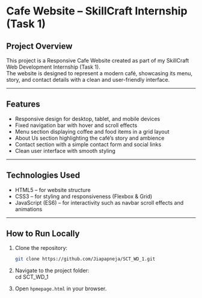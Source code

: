 # Cafe Website – SkillCraft Internship (Task 1)

## Project Overview
This project is a Responsive Cafe Website created as part of my SkillCraft Web Development Internship (Task 1).  
The website is designed to represent a modern café, showcasing its menu, story, and contact details with a clean and user-friendly interface.

---

## Features
- Responsive design for desktop, tablet, and mobile devices  
- Fixed navigation bar with hover and scroll effects  
- Menu section displaying coffee and food items in a grid layout  
- About Us section highlighting the café’s story and ambience  
- Contact section with a simple contact form and social links  
- Clean user interface with smooth styling  

---

## Technologies Used
- HTML5 – for website structure  
- CSS3 – for styling and responsiveness (Flexbox & Grid)  
- JavaScript (ES6) – for interactivity such as navbar scroll effects and animations  

---

## How to Run Locally
1. Clone the repository:  
   ```bash
   git clone https://github.com/Jiapapneja/SCT_WD_1.git

2. Navigate to the project folder:  
   cd SCT_WD_1  

3. Open `hpmepage.html` in your browser.

